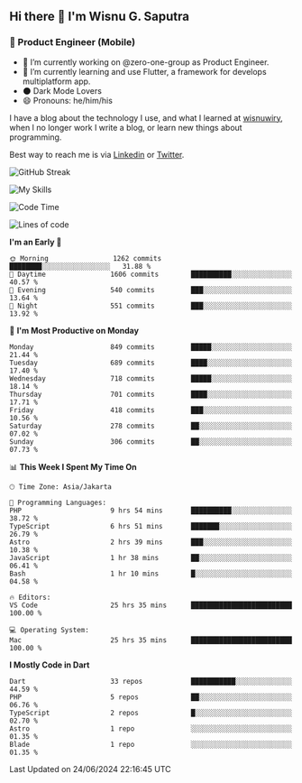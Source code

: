 ## Hi there 👋 I'm Wisnu G. Saputra

### :mobile_phone_off: Product Engineer (Mobile)

- 🔭 I’m currently working on @zero-one-group as Product Engineer.
- 🌱 I’m currently learning and use Flutter, a framework for develops multiplatform app.
- 🌑 Dark Mode Lovers
- 😄 Pronouns: he/him/his

I have a blog about the technology I use, and what I learned at [wisnuwiry](https://wisnuwiry.space/), when I no longer work I write a blog, or learn new things about programming.

Best way to reach me is via [Linkedin](https://www.linkedin.com/in/wisnu-saputra/) or [Twitter](https://twitter.com/wisnuwiry).

![GitHub Streak](https://streak-stats.demolab.com?user=wisnuwiry&theme=dark&hide_border=true)

![My Skills](https://skillicons.dev/icons?i=dart,flutter,kotlin,swift,go,js,css,neovim,git,linux&perline=5)

<!--START_SECTION:waka-->
![Code Time](http://img.shields.io/badge/Code%20Time-1%2C374%20hrs%2058%20mins-blue)

![Lines of code](https://img.shields.io/badge/From%20Hello%20World%20I%27ve%20Written-5.8%20million%20lines%20of%20code-blue)

**I'm an Early 🐤** 

```text
🌞 Morning                1262 commits        ████████░░░░░░░░░░░░░░░░░   31.88 % 
🌆 Daytime                1606 commits        ██████████░░░░░░░░░░░░░░░   40.57 % 
🌃 Evening                540 commits         ███░░░░░░░░░░░░░░░░░░░░░░   13.64 % 
🌙 Night                  551 commits         ███░░░░░░░░░░░░░░░░░░░░░░   13.92 % 
```
📅 **I'm Most Productive on Monday** 

```text
Monday                   849 commits         █████░░░░░░░░░░░░░░░░░░░░   21.44 % 
Tuesday                  689 commits         ████░░░░░░░░░░░░░░░░░░░░░   17.40 % 
Wednesday                718 commits         █████░░░░░░░░░░░░░░░░░░░░   18.14 % 
Thursday                 701 commits         ████░░░░░░░░░░░░░░░░░░░░░   17.71 % 
Friday                   418 commits         ███░░░░░░░░░░░░░░░░░░░░░░   10.56 % 
Saturday                 278 commits         ██░░░░░░░░░░░░░░░░░░░░░░░   07.02 % 
Sunday                   306 commits         ██░░░░░░░░░░░░░░░░░░░░░░░   07.73 % 
```


📊 **This Week I Spent My Time On** 

```text
🕑︎ Time Zone: Asia/Jakarta

💬 Programming Languages: 
PHP                      9 hrs 54 mins       ██████████░░░░░░░░░░░░░░░   38.72 % 
TypeScript               6 hrs 51 mins       ███████░░░░░░░░░░░░░░░░░░   26.79 % 
Astro                    2 hrs 39 mins       ███░░░░░░░░░░░░░░░░░░░░░░   10.38 % 
JavaScript               1 hr 38 mins        ██░░░░░░░░░░░░░░░░░░░░░░░   06.41 % 
Bash                     1 hr 10 mins        █░░░░░░░░░░░░░░░░░░░░░░░░   04.58 % 

🔥 Editors: 
VS Code                  25 hrs 35 mins      █████████████████████████   100.00 % 

💻 Operating System: 
Mac                      25 hrs 35 mins      █████████████████████████   100.00 % 
```

**I Mostly Code in Dart** 

```text
Dart                     33 repos            ███████████░░░░░░░░░░░░░░   44.59 % 
PHP                      5 repos             ██░░░░░░░░░░░░░░░░░░░░░░░   06.76 % 
TypeScript               2 repos             █░░░░░░░░░░░░░░░░░░░░░░░░   02.70 % 
Astro                    1 repo              ░░░░░░░░░░░░░░░░░░░░░░░░░   01.35 % 
Blade                    1 repo              ░░░░░░░░░░░░░░░░░░░░░░░░░   01.35 % 
```




 Last Updated on 24/06/2024 22:16:45 UTC
<!--END_SECTION:waka-->
